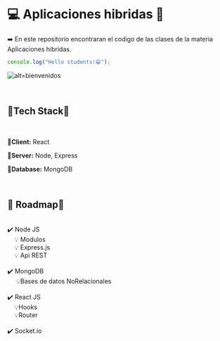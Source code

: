 
# 💻 Aplicaciones hibridas 📱

➡️ En este repositorio encontraran el codigo de las clases de la materia Aplicaciones hibridas.




```javascript
console.log("Hello students!😁");
```


![alt=bienvenidos](https://media.tenor.com/q7vVlrXlUeUAAAAC/hi-hello.gif)

<br>

## 🦖Tech Stack🦖
<br>

**🌝Client:** React

**🌚Server:** Node, Express

**🌟Database:** MongoDB


<br>

## 🐾 Roadmap🐾

<br>
✔️ Node JS
<br>
&nbsp;&nbsp;&nbsp;&nbsp;💡 Modulos
<br>
&nbsp;&nbsp;&nbsp;&nbsp;💡 Express.js
<br>
&nbsp;&nbsp;&nbsp;&nbsp;💡 Api REST
<br>
<br>
✔️ MongoDB
<br>
&nbsp;&nbsp;&nbsp;&nbsp; 💡Bases de datos NoRelacionales
<br>
<br>
✔️ React JS
<br>
&nbsp;&nbsp;&nbsp;&nbsp;💡Hooks
<br>
&nbsp;&nbsp;&nbsp;&nbsp;💡Router
<br>
<br>
✔️ Socket.io
